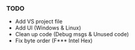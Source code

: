 ### TODO

- Add VS project file
- Add UI (Windows & Linux)
- Clean up code (Debug msgs & Unused code)
- Fix byte order (F\*\*\* Intel Hex)
